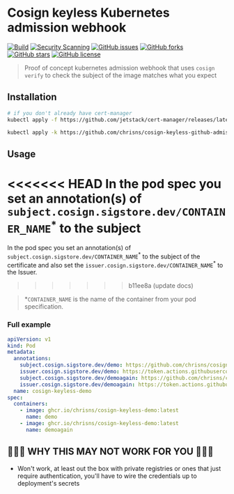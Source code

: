 # Cosign keyless Kubernetes admission webhook

[![Build](https://github.com/chrisns/cosign-keyless-github-admission-webhook/actions/workflows/ci.yml/badge.svg)](https://github.com/chrisns/cosign-keyless-github-admission-webhook/actions/workflows/ci.yml)
[![Security Scanning](https://github.com/chrisns/cosign-keyless-github-admission-webhook/actions/workflows/security.yml/badge.svg)](https://github.com/chrisns/cosign-keyless-github-admission-webhook/actions/workflows/security.yml)
[![GitHub issues](https://img.shields.io/github/issues/chrisns/cosign-keyless-github-admission-webhook.svg)](https://github.com/chrisns/cosign-keyless-github-admission-webhook/issues)
[![GitHub forks](https://img.shields.io/github/forks/chrisns/cosign-keyless-github-admission-webhook.svg)](https://github.com/chrisns/cosign-keyless-github-admission-webhook/network)
[![GitHub stars](https://img.shields.io/github/stars/chrisns/cosign-keyless-github-admission-webhook.svg)](https://github.com/chrisns/cosign-keyless-github-admission-webhook/stargazers)
[![GitHub license](https://img.shields.io/badge/license-MIT-blue.svg)](https://raw.githubusercontent.com/chrisns/cosign-keyless-github-admission-webhook/main/LICENSE)

> Proof of concept kubernetes admission webhook that uses `cosign verify` to check the subject of the image matches what you expect

## Installation

```bash
# if you don't already have cert-manager
kubectl apply -f https://github.com/jetstack/cert-manager/releases/latest/download/cert-manager.yaml

kubectl apply -k https://github.com/chrisns/cosign-keyless-github-admission-webhook
```

## Usage

<<<<<<< HEAD
In the pod spec you set an annotation(s) of `subject.cosign.sigstore.dev/CONTAINER_NAME`<sup>\*</sup> to the subject
=======
In the pod spec you set an annotation(s) of `subject.cosign.sigstore.dev/CONTAINER_NAME`<sup>\*</sup> to the subject of the certificate and also set the `issuer.cosign.sigstore.dev/CONTAINER_NAME`<sup>\*</sup> to the Issuer.

> > > > > > > b11ee8a (update docs)

> \*`CONTAINER_NAME` is the name of the container from your pod specification.

### Full example

```yaml
apiVersion: v1
kind: Pod
metadata:
  annotations:
    subject.cosign.sigstore.dev/demo: https://github.com/chrisns/cosign-keyless-demo/.github/workflows/ci.yml@refs/heads/main
    issuer.cosign.sigstore.dev/demo: https://token.actions.githubusercontent.com
    subject.cosign.sigstore.dev/demoagain: https://github.com/chrisns/cosign-keyless-demo/.github/workflows/ci.yml@refs/heads/main
    issuer.cosign.sigstore.dev/demoagain: https://token.actions.githubusercontent.com
  name: cosign-keyless-demo
spec:
  containers:
    - image: ghcr.io/chrisns/cosign-keyless-demo:latest
      name: demo
    - image: ghcr.io/chrisns/cosign-keyless-demo:latest
      name: demoagain
```

## 🚨🚨🚨 WHY THIS MAY NOT WORK FOR YOU 🚨🚨🚨

- Won't work, at least out the box with private registries or ones that just require authentication, you'll have to wire the credentials up to deployment's secrets
